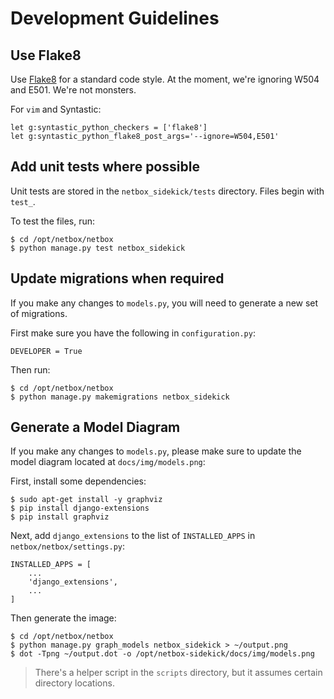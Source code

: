 # Development Guidelines

## Use Flake8

Use [Flake8](https://flake8.pycqa.org/en/latest/) for a standard code style.
At the moment, we're ignoring W504 and E501. We're not monsters.

For `vim` and Syntastic:

```
let g:syntastic_python_checkers = ['flake8']
let g:syntastic_python_flake8_post_args='--ignore=W504,E501'
```

## Add unit tests where possible

Unit tests are stored in the `netbox_sidekick/tests` directory. Files begin
with `test_`.

To test the files, run:

```shell
$ cd /opt/netbox/netbox
$ python manage.py test netbox_sidekick
```

## Update migrations when required

If you make any changes to `models.py`, you will need to generate a new set of
migrations.

First make sure you have the following in `configuration.py`:

```
DEVELOPER = True
```

Then run:

```shell
$ cd /opt/netbox/netbox
$ python manage.py makemigrations netbox_sidekick
```

## Generate a Model Diagram

If you make any changes to `models.py`, please make sure to update the model
diagram located at `docs/img/models.png`:

First, install some dependencies:

```
$ sudo apt-get install -y graphviz
$ pip install django-extensions
$ pip install graphviz
```

Next, add `django_extensions` to the list of `INSTALLED_APPS` in
`netbox/netbox/settings.py`:

```
INSTALLED_APPS = [
    ...
    'django_extensions',
    ...
]
```

Then generate the image:

```
$ cd /opt/netbox/netbox
$ python manage.py graph_models netbox_sidekick > ~/output.png
$ dot -Tpng ~/output.dot -o /opt/netbox-sidekick/docs/img/models.png
```

> There's a helper script in the `scripts` directory, but it assumes
> certain directory locations.
